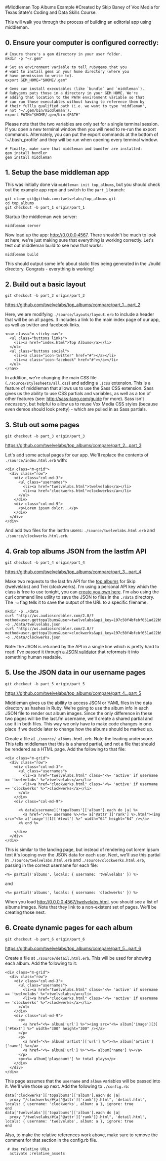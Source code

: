 #Middleman Top Albums Example
#Created by Skip Baney of Vox Media for Texas State's Coding and Data Skills Course.

This will walk you through the process of building an editorial app using middleman.


## 0. Ensure your computer is configured correctly:

```
# Ensure there's a gem directory in your user folder.
mkdir -p "~/.gem"

# Set an environment variable to tell rubygems that you 
# want to install gems in your home directory (where you 
# have permission to write to).
export GEM_HOME="$HOME/.gem"

# Gems can install executables (like `bundle` and `middleman`).
# Rubygems puts those in a directory in your GEM_HOME. We're 
# adding that location to the PATH environment variable so that
# can run those executables without having to reference them by
# their fullly qualified path (i.e. we want to type 'middleman',
# not '~/.gem/bin/middleman').
export PATH="$HOME/.gem/bin:$PATH"
```

Please note that the two variables are only set for a single terminal session. If you open
a new terminal window then you will need to re-run the export commands. Alternately, you can
put the export commands at the bottom of '~/.bash_profile' and they will be run when opening
every terminal window.

```
# Finally, make sure that middleman and bundler are installed:
gem install bundler
gem install middleman
```

## 1. Setup the base middleman app

This was initially done via `middleman init top_albums`, but you should check out the example app repo and switch to the `part_1` branch:

```
git clone git@github.com:twelvelabs/top_albums.git
cd top_albums
git checkout -b part_1 origin/part_1
```

Startup the middleman web server:

```
middleman server
```

Now load up the app: http://0.0.0.0:4567. There shouldn't be much to look at here, we're just making sure that everything is working correctly. Let's test out middleman build to see how that works:

```
middleman build
```

This should output some info about static files being generated in the ./build directory. Congrats - everything is working!

## 2. Build out a basic layout

```
git checkout -b part_2 origin/part_2
```

https://github.com/twelvelabs/top_albums/compare/part_1...part_2

Here, we are modifying `./source/layouts/layout.erb` to include a header that will be on all pages. It includes a link to the main index page of our app, as well as twitter and facebook links.

```
<nav class="m-sticky-nav">
  <ul class="buttons links">
    <li><a href="index.html">Top Albums</a></li>
  </ul>
  <ul class="buttons social">
    <li><a class="icon-twitter" href="#"></a></li>
    <li><a class="icon-facebook" href="#"></a></li>
  </ul>
</nav>
```

In addition, we're changing the main CSS file (`./source/stylesheets/all.css`) and adding a `.scss` extension. This is a feature of middleman that allows us to use the Sass CSS extension. Sass gives
us the ability to use CSS partials and variables, as well as a ton of other features (see: http://sass-lang.com/guide for more). Sass isn't _necessary_, but helpful to allow
us to reuse Vox Media CSS styles (because even demos should look pretty) - which are pulled in as Sass partials.


## 3. Stub out some pages

```
git checkout -b part_3 origin/part_3
```

https://github.com/twelvelabs/top_albums/compare/part_2...part_3

Let's add some actual pages for our app. We'll replace the contents of `./source/index.html.erb` with:

```
<div class="m-grid">
  <div class="row">
    <div class="col-md-3">
      <ul class="usernames">
        <li><a href="twelvelabs.html">twelvelabs</a></li>
        <li><a href="clockwerks.html">clockwerks</a></li>
      </ul>
    </div>
    <div class="col-md-9">
      <p>Lorem ipsum dolor...</p>
    </div>
  </div>
</div>
```

And add two files for the lastfm users: `./source/twelvelabs.html.erb` and `./source/clockwerks.html.erb`.


## 4. Grab top albums JSON from the lastfm API

```
git checkout -b part_4 origin/part_4
```

https://github.com/twelvelabs/top_albums/compare/part_3...part_4

Make two requests to the last.fm API for the [top albums](http://www.last.fm/api/show/user.getTopAlbums) for Skip (twelvelabs) and Trei (clockwerks). I'm using a personal API key which the class is free to use tonight, you can [create you own here](http://www.last.fm/api/account/create). I'm also using the curl command line utility to save the JSON to files in the `./data` directory. The `-o` flag tells it to save the output of the URL to a specific filename:

```
mkdir -p ./data
curl "http://ws.audioscrobbler.com/2.0/?method=user.gettopalbums&user=twelvelabs&api_key=197c50f4bfebf651ad22b922e270ee00&format=json" -o ./data/twelvelabs.json
curl "http://ws.audioscrobbler.com/2.0/?method=user.gettopalbums&user=clockwerks&api_key=197c50f4bfebf651ad22b922e270ee00&format=json" -o ./data/clockwerks.json
```

Note: the JSON is returned by the API in a single line which is pretty hard to read. I've passed it through [a JSON validator](http://jsonlint.com) that reformats it into something human readable.


## 5. Use the JSON data in our username pages

```
git checkout -b part_5 origin/part_5
```

https://github.com/twelvelabs/top_albums/compare/part_4...part_5

Middleman gives us the ability to access JSON or YAML files in the data directory as hashes in Ruby. We're going to use the album info in each JSON file to render out album images. Since the only difference in these two pages will be the last.fm username, we'll create a shared partial and use it in both files. This way we only have to make code changes in one place if we decide later to change how the albums should be marked up.

Create a file at `./source/_albums.html.erb`. Note the leading underscore. This tells middleman that this is a shared partial, and not a file that should be rendered as a HTML page. Add the following to that file:

```erb
<div class="m-grid">
  <div class="row">
    <div class="col-md-3">
      <ul class="usernames">
        <li><a href="twelvelabs.html" class="<%= 'active' if username == 'twelvelabs' %>">twelvelabs</a></li>
        <li><a href="clockwerks.html" class="<%= 'active' if username == 'clockwerks' %>">clockwerks</a></li>
      </ul>
    </div>
    <div class="col-md-9">

      <% data[username]['topalbums']['album'].each do |a| %>
        <a href="/<%= username %>/<%= a['@attr']['rank'] %>.html"><img src="<%= a['image'][1]['#text'] %>" width="64" height="64" /></a>
      <% end %>

    </div>
  </div>
</div>
```

This is similar to the landing page, but instead of rendering out lorem ipsum text it's looping over the JSON data for each user. Next, we'll use this partial in `./source/twelvelabs.html.erb` and `./source/clockwerks.html.erb`, passing in the correct username for each file:

```
<%= partial('albums', locals: { username: 'twelvelabs' }) %>
```

and

```
<%= partial('albums', locals: { username: 'clockwerks' }) %>
```

When you load http://0.0.0.0:4567/twelvelabs.html, you should see a list of albums images. Note that they link to a non-existent set of pages. We'll be creating those next.


## 6. Create dynamic pages for each album

```
git checkout -b part_6 origin/part_6
```

https://github.com/twelvelabs/top_albums/compare/part_5...part_6

Create a file at `./source/detail.html.erb`. This will be used for showing each album. Add the following to it:

```erb
<div class="m-grid">
  <div class="row">
    <div class="col-md-3">
      <ul class="usernames">
        <li><a href="twelvelabs.html" class="<%= 'active' if username == 'twelvelabs' %>">twelvelabs</a></li>
        <li><a href="clockwerks.html" class="<%= 'active' if username == 'clockwerks' %>">clockwerks</a></li>
      </ul>
    </div>
    <div class="col-md-9">
      <p>
        <a href="<%= album['url'] %>"><img src="<%= album['image'][3]['#text'] %>" width="300" height="300" /></a>
      </p>
      <p>
        <a href="<%= album['artist']['url'] %>"><%= album['artist']['name'] %></a> -
        <a href="<%= album['url'] %>"><%= album['name'] %></a>
      </p>
      <p><%= album['playcount'] %> total plays</p>
    </div>
  </div>
</div>
```

This page assumes that the `username` and `album` variables will be passed into it. We'll wire those up next. Add the following to `./config.rb`:

```
data['clockwerks']['topalbums']['album'].each do |a|
  proxy "/clockwerks/#{a['@attr']['rank']}.html", 'detail.html', locals: { username: 'clockwerks', album: a }, ignore: true
end
data['twelvelabs']['topalbums']['album'].each do |a|
  proxy "/twelvelabs/#{a['@attr']['rank']}.html", 'detail.html', locals: { username: 'twelvelabs', album: a }, ignore: true
end

```

Also, to make the relative references work above, make sure to remove the comment for that section in the config.rb file.
```
 # Use relative URLs
  activate :relative_assets
```

